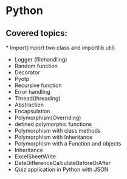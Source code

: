 # Python

## Covered topics:
\* Import(import two class and importlib util)
* Logger (filehandling)
* Random function
* Decorator
* Pyotp
* Recursive function
* Error handling
* Thread(threading)
* Abstraction
* Encapsulation
* Polymorphism(Overriding)
* defined polymorphic functions
* Polymorphism with class methods
* Polymorphism with Inheritance
* Polymorphism with a Function and objects
* Inheritance
* ExcelSheetWrite
* DateDifferenceCalculateBeforeOrAfter
* Quiz application in Python with JSON

